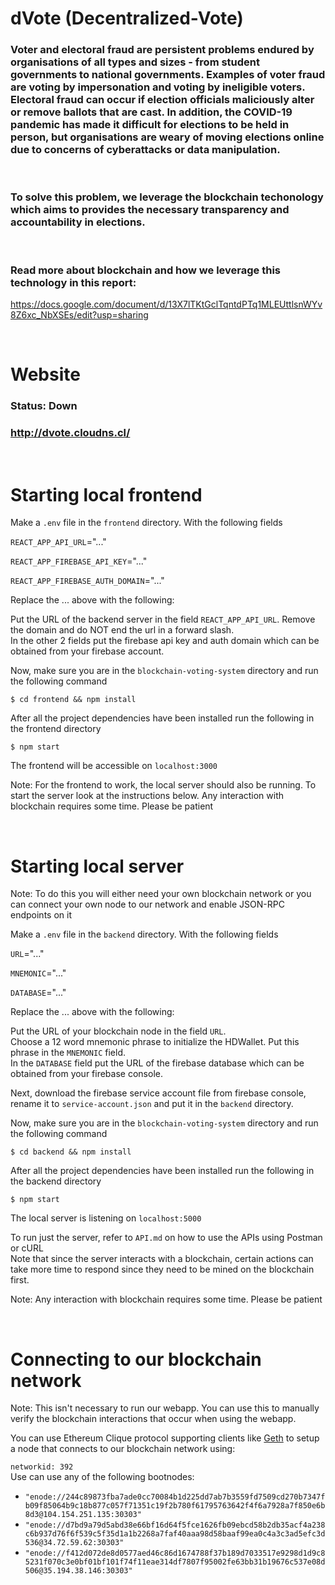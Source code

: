 # dVote (Decentralized-Vote)

### Voter and electoral fraud are persistent problems endured by organisations of all types and sizes - from student governments to national governments. Examples of voter fraud are voting by impersonation and voting by ineligible voters. Electoral fraud can occur if election officials maliciously alter or remove ballots that are cast. In addition, the COVID-19 pandemic has made it difficult for elections to be held in person, but organisations are weary of moving elections online due to concerns of cyberattacks or data manipulation.

&nbsp;

### To solve this problem, we leverage the blockchain techonology which aims to provides the necessary transparency and accountability in elections.

&nbsp;

### Read more about blockchain and how we leverage this technology in this report:

https://docs.google.com/document/d/13X7lTKtGclTqntdPTq1MLEUttlsnWYv8Z6xc_NbXSEs/edit?usp=sharing

&nbsp;

# Website

### Status: Down

### http://dvote.cloudns.cl/

&nbsp;

# Starting local frontend

Make a `.env` file in the `frontend` directory. With the following fields

`REACT_APP_API_URL`="..."

`REACT_APP_FIREBASE_API_KEY`="..."

`REACT_APP_FIREBASE_AUTH_DOMAIN`="..."

Replace the ... above with the following:

Put the URL of the backend server in the field `REACT_APP_API_URL`. Remove the domain and do NOT end the url in a forward slash.  
In the other 2 fields put the firebase api key and auth domain which can be obtained from your firebase account.

Now, make sure you are in the `blockchain-voting-system` directory and run the following command

```console
$ cd frontend && npm install
```

After all the project dependencies have been installed run the following in the frontend directory

```console
$ npm start
```

The frontend will be accessible on `localhost:3000`

Note: For the frontend to work, the local server should also be running. To start the server look at the instructions below. Any interaction with blockchain requires some time. Please be patient

&nbsp;

# Starting local server  

Note: To do this you will either need your own blockchain network or you can connect your own node to our network and enable JSON-RPC endpoints on it  


Make a `.env` file in the `backend` directory. With the following fields

`URL`="..."

`MNEMONIC`="..."

`DATABASE`="..."

Replace the ... above with the following:

Put the URL of your blockchain node in the field `URL`.  
Choose a 12 word mnemonic phrase to initialize the HDWallet. Put this phrase in the `MNEMONIC` field.  
In the `DATABASE` field put the URL of the firebase database which can be obtained from your firebase console.

Next, download the firebase service account file from firebase console, rename it to `service-account.json` and put it in the `backend` directory.

Now, make sure you are in the `blockchain-voting-system` directory and run the following command

```console
$ cd backend && npm install
```

After all the project dependencies have been installed run the following in the backend directory

```console
$ npm start
```

The local server is listening on `localhost:5000`

To run just the server, refer to `API.md` on how to use the APIs using Postman or cURL  
Note that since the server interacts with a blockchain, certain actions can take more time to respond since they need to be mined on the blockchain first.

Note: Any interaction with blockchain requires some time. Please be patient

&nbsp;

# Connecting to our blockchain network

Note: This isn't necessary to run our webapp. You can use this to manually verify the blockchain interactions that occur when using the webapp.

You can use Ethereum Clique protocol supporting clients like [Geth](https://geth.ethereum.org/docs/install-and-build/installing-geth) to setup a node that connects to our blockchain network using:

`networkid: 392`  
Use can use any of the following bootnodes:

- `"enode://244c89873fba7ade0cc70084b1d225dd7ab7b3559fd7509cd270b7347fb09f85064b9c18b877c057f71351c19f2b780f61795763642f4f6a7928a7f850e6b8d3@104.154.251.135:30303"`
- `"enode://d7bd9a79d5abd38e66bf16d64f5fce1626fb09ebcd58b2db35acf4a238c6b937d76f6f539c5f35d1a1b2268a7faf40aaa98d58baaf99ea0c4a3c3ad5efc3d536@34.72.59.62:30303"`
- `"enode://f412d072de8d0577aed46c86d1674788f37b189d7033517e9298d1d9c85231f070c3e0bf01bf101f74f11eae314df7807f95002fe63bb31b19676c537e08d506@35.194.38.146:30303"`
